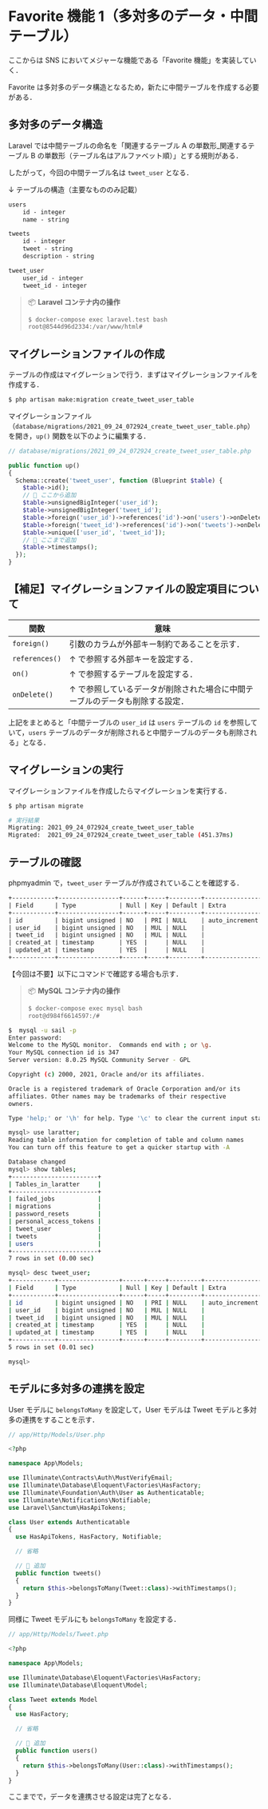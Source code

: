 # Favorite 機能 1（多対多のデータ・中間テーブル）

ここからは SNS においてメジャーな機能である「Favorite 機能」を実装していく．

Favorite は多対多のデータ構造となるため，新たに中間テーブルを作成する必要がある．

## 多対多のデータ構造

Laravel では中間テーブルの命名を「関連するテーブル A の単数形\_関連するテーブル B の単数形（テーブル名はアルファベット順）」とする規則がある．

したがって，今回の中間テーブル名は `tweet_user` となる．

↓ テーブルの構造（主要なもののみ記載）

```txt
users
    id - integer
    name - string

tweets
    id - integer
    tweet - string
    description - string

tweet_user
    user_id - integer
    tweet_id - integer

```

> 📦 **Laravel コンテナ内の操作**
>
> ```bash
> $ docker-compose exec laravel.test bash
> root@8544d96d2334:/var/www/html#
> ```

## マイグレーションファイルの作成

テーブルの作成はマイグレーションで行う．まずはマイグレーションファイルを作成する．

```bash
$ php artisan make:migration create_tweet_user_table
```

マイグレーションファイル（`database/migrations/2021_09_24_072924_create_tweet_user_table.php`）を開き，`up()` 関数を以下のように編集する．

```php
// database/migrations/2021_09_24_072924_create_tweet_user_table.php

public function up()
{
  Schema::create('tweet_user', function (Blueprint $table) {
    $table->id();
    // 🔽 ここから追加
    $table->unsignedBigInteger('user_id');
    $table->unsignedBigInteger('tweet_id');
    $table->foreign('user_id')->references('id')->on('users')->onDelete('cascade');
    $table->foreign('tweet_id')->references('id')->on('tweets')->onDelete('cascade');
    $table->unique(['user_id', 'tweet_id']);
    // 🔼 ここまで追加
    $table->timestamps();
  });
}

```

## 【補足】マイグレーションファイルの設定項目について

| 関数           | 意味                                                                         |
| -------------- | ---------------------------------------------------------------------------- |
| `foreign()`    | 引数のカラムが外部キー制約であることを示す．                                 |
| `references()` | ↑ で参照する外部キーを設定する．                                             |
| `on()`         | ↑ で参照するテーブルを設定する．                                             |
| `onDelete()`   | ↑ で参照しているデータが削除された場合に中間テーブルのデータも削除する設定． |

上記をまとめると「中間テーブルの `user_id` は `users` テーブルの `id` を参照していて，`users` テーブルのデータが削除されると中間テーブルのデータも削除される」となる．

## マイグレーションの実行

マイグレーションファイルを作成したらマイグレーションを実行する．

```bash
$ php artisan migrate

# 実行結果
Migrating: 2021_09_24_072924_create_tweet_user_table
Migrated:  2021_09_24_072924_create_tweet_user_table (451.37ms)

```

## テーブルの確認

phpmyadmin で，`tweet_user` テーブルが作成されていることを確認する．

```txt
+------------+-----------------+------+-----+---------+----------------+
| Field      | Type            | Null | Key | Default | Extra          |
+------------+-----------------+------+-----+---------+----------------+
| id         | bigint unsigned | NO   | PRI | NULL    | auto_increment |
| user_id    | bigint unsigned | NO   | MUL | NULL    |                |
| tweet_id   | bigint unsigned | NO   | MUL | NULL    |                |
| created_at | timestamp       | YES  |     | NULL    |                |
| updated_at | timestamp       | YES  |     | NULL    |                |
+------------+-----------------+------+-----+---------+----------------+
```

【今回は不要】以下にコマンドで確認する場合も示す．

> 📦 **MySQL コンテナ内の操作**
>
> ```bash
> $ docker-compose exec mysql bash
> root@d984f6614597:/#
> ```

```bash
$  mysql -u sail -p
Enter password:
Welcome to the MySQL monitor.  Commands end with ; or \g.
Your MySQL connection id is 347
Server version: 8.0.25 MySQL Community Server - GPL

Copyright (c) 2000, 2021, Oracle and/or its affiliates.

Oracle is a registered trademark of Oracle Corporation and/or its
affiliates. Other names may be trademarks of their respective
owners.

Type 'help;' or '\h' for help. Type '\c' to clear the current input statement.

mysql> use laratter;
Reading table information for completion of table and column names
You can turn off this feature to get a quicker startup with -A

Database changed
mysql> show tables;
+------------------------+
| Tables_in_laratter     |
+------------------------+
| failed_jobs            |
| migrations             |
| password_resets        |
| personal_access_tokens |
| tweet_user             |
| tweets                 |
| users                  |
+------------------------+
7 rows in set (0.00 sec)

mysql> desc tweet_user;
+------------+-----------------+------+-----+---------+----------------+
| Field      | Type            | Null | Key | Default | Extra          |
+------------+-----------------+------+-----+---------+----------------+
| id         | bigint unsigned | NO   | PRI | NULL    | auto_increment |
| user_id    | bigint unsigned | NO   | MUL | NULL    |                |
| tweet_id   | bigint unsigned | NO   | MUL | NULL    |                |
| created_at | timestamp       | YES  |     | NULL    |                |
| updated_at | timestamp       | YES  |     | NULL    |                |
+------------+-----------------+------+-----+---------+----------------+
5 rows in set (0.01 sec)

mysql>
```

## モデルに多対多の連携を設定

User モデルに `belongsToMany` を設定して，User モデルは Tweet モデルと多対多の連携をすることを示す．

```php
// app/Http/Models/User.php

<?php

namespace App\Models;

use Illuminate\Contracts\Auth\MustVerifyEmail;
use Illuminate\Database\Eloquent\Factories\HasFactory;
use Illuminate\Foundation\Auth\User as Authenticatable;
use Illuminate\Notifications\Notifiable;
use Laravel\Sanctum\HasApiTokens;

class User extends Authenticatable
{
  use HasApiTokens, HasFactory, Notifiable;

  // 省略

  // 🔽 追加
  public function tweets()
  {
    return $this->belongsToMany(Tweet::class)->withTimestamps();
  }
}

```

同様に Tweet モデルにも `belongsToMany` を設定する．

```php
// app/Http/Models/Tweet.php

<?php

namespace App\Models;

use Illuminate\Database\Eloquent\Factories\HasFactory;
use Illuminate\Database\Eloquent\Model;

class Tweet extends Model
{
  use HasFactory;

  // 省略

  // 🔽 追加
  public function users()
  {
    return $this->belongsToMany(User::class)->withTimestamps();
  }
}

```

ここまでで，データを連携させる設定は完了となる．
